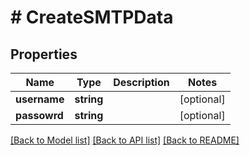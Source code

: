 # # CreateSMTPData

## Properties

Name | Type | Description | Notes
------------ | ------------- | ------------- | -------------
**username** | **string** |  | [optional]
**passowrd** | **string** |  | [optional]

[[Back to Model list]](../../README.md#models) [[Back to API list]](../../README.md#endpoints) [[Back to README]](../../README.md)
